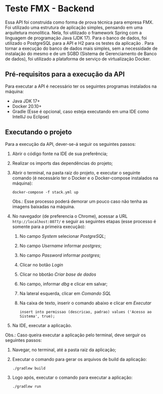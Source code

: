 # Teste FMX - Backend

Essa API foi construida como forma de prova técnica para empresa FMX.
Foi utilizado uma estrutura de aplicação simples, pensando em uma arquitetura monolítica.
Nela, foi utilizado o framework Spring com a linguagem de programação Java (JDK 17). Para o banco de dados, foi utilizado o PostgreSQL para a API e H2 para os testes da aplicação .
Para tornar a execução do banco de dados mais simples, sem a necessidade de instalação do mesmo e de um SGBD (Sistema de Gerenciamento de Banco de dados), foi utilizado a plataforma de serviço de virtualização Docker.

## Pré-requisitos para a execução da API
Para executar a API é necessário ter os seguintes programas instalados na máquina:
* Java JDK 17+
* Docker 20.10+
* Gradle (Esse é opcional, caso esteja executando em uma IDE como IntelliJ ou Eclipse)

## Executando o projeto
Para a execução da API, dever-se-á seguir os seguintes passos:

1. Abrir o código fonte na IDE de sua preferência;
2. Realizar os imports das dependências do projeto;
3. Abrir o terminal, na pasta raiz do projeto, e executar o seguinte comando (é necessário ter o Docker e o Docker-compose instalados na máquina):
    
    `docker-compose -f stack.yml up`
    
    Obs.: Esse processo poderá demorar um pouco caso não tenha as imagens baixadas na máquina.
    
    
4. No navegador (de preferencia o Chrome), acessar a URL `http://localhost:8077/` e seguir as seguintes etapas (esse processo é somente para a primeira execução):
      1. No campo *System* selecionar *PostgreSQL*;
      2. No campo *Username* informar *postgres*;
      3. No campo *Password* informar *postgres*;
      4. Clicar no botão *Login*
      5. Clicar no bbotão *Criar base de dados*
      6. No campo, informar *dbg* e clicar em salvar;
      7. Na lateral esquerda, clicar em *Comando SQL*
      8. Na caixa de texto, inserir o comando abaixo e clicar em *Executar*
      
      
          `insert into permissao (descricao, padrao) values ('Acesso ao Sistema', true);`
          
          
5. Na IDE, executar a aplicação.


Obs.: Caso queira executar a aplicação pelo terminal, deve serguir os seguintes passos:

1. Navegar, no terminal, até a pasta raiz da aplicação;
2. Executar o comando para gerar os arquivos de build da aplicação:

    `./gradlew build`
    
3. Logo após, executar o comando para executar a aplicação:

    `./gradlew run`
